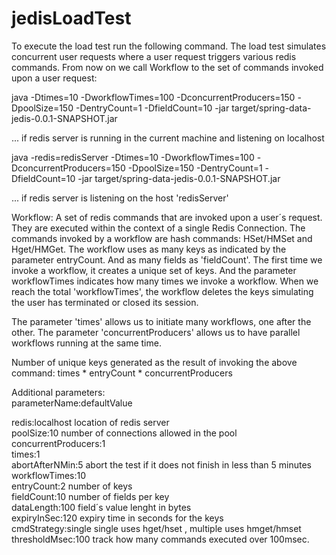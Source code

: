 # jedisLoadTest

To execute the load test run the following command. The load test simulates concurrent user requests where a user request triggers various redis commands. From now
on we call Workflow to the set of commands invoked upon a user request:

java -Dtimes=10 -DworkflowTimes=100 -DconcurrentProducers=150 -DpoolSize=150 -DentryCount=1 -DfieldCount=10 -jar target/spring-data-jedis-0.0.1-SNAPSHOT.jar 
  
   ... if redis server is running in the current machine and listening on localhost
   
java -redis=redisServer -Dtimes=10 -DworkflowTimes=100 -DconcurrentProducers=150 -DpoolSize=150 -DentryCount=1 -DfieldCount=10 -jar target/spring-data-jedis-0.0.1-SNAPSHOT.jar 
   
   ... if redis server is listening on the host 'redisServer'
   

Workflow: A set of redis commands that are invoked upon a user´s request. They are executed within the context of a single Redis Connection.
The commands invoked by a workflow are hash commands: HSet/HMSet and Hget/HMGet. The workflow uses as many keys as indicated by the parameter entryCount.
And as many fields as 'fieldCount'.
The first time we invoke a workflow, it creates a unique set of keys. 
And the parameter workflowTimes indicates how many times we invoke a workflow. When we reach the total 'workflowTimes', the workflow deletes the keys simulating the 
user has terminated or closed its session.

The parameter 'times' allows us to initiate many workflows, one after the other.
The parameter 'concurrentProducers' allows us to have parallel workflows running at the same time.

Number of unique keys generated as the result of invoking the above command: times * entryCount * concurrentProducers

Additional parameters:<br>
parameterName:defaultValue<br>

redis:localhost       location of redis server  <br>
poolSize:10           number of connections allowed in the pool<br>
concurrentProducers:1<br>
times:1<br>
abortAfterNMin:5      abort the test if it does not finish in less than 5 minutes<br>
workflowTimes:10     <br>
entryCount:2          number of keys<br>
fieldCount:10         number of fields per key<br>
dataLength:100        field´s value lenght in bytes<br>
expiryInSec:120       expiry time in seconds for the keys<br>
cmdStrategy:single    single uses hget/hset , multiple uses hmget/hmset<br> 
thresholdMsec:100     track how many commands executed over 100msec.<br>


